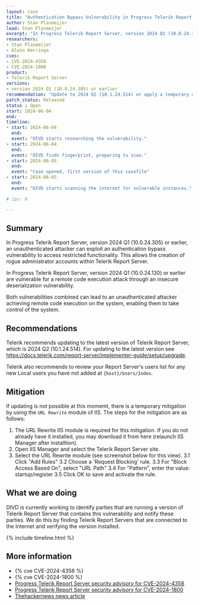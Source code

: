 ```yaml
---
layout: case
title: "Authentication Bypass Vulnerability in Progress Telerik Report Server"
author: Stan Plasmeijer
lead: Stan Plasmeijer
excerpt: "In Progress Telerik Report Server, version 2024 Q1 (10.0.24.305) or earlier on IIS, an unauthenticated attacker can exploit an authentication bypass vulnerability to access restricted functionality. Report Servers with a version 2024 Q1 (10.0.24.130) or earlier are vulnerable for an insecure deserialization attack to achieve full unauthenticated Remote Code Execution (RCE)."
researchers:
- Stan Plasmeijer
- Alwin Warringa
cves:
- CVE-2024-4358
- CVE-2024-1800
product:
- Telerik Report Server
versions: 
- version 2024 Q1 (10.0.24.305) or earlier
recommendation: "Update to 2024 Q2 (10.1.24.514) or apply a temporary mitigation"
patch_status: Released
status : Open
start: 2024-06-04
end:
timeline:
- start: 2024-06-04
  end:
  event: "DIVD starts researching the vulnerability."
- start: 2024-06-04
  end:
  event: "DIVD finds fingerprint, preparing to scan."
- start: 2024-06-05
  end:
  event: "Case opened, first version of this casefile"
- start: 2024-06-05
  end:
  event: "DIVD starts scanning the internet for vulnerable instances."

# ips: 0

---
```


## Summary

In Progress Telerik Report Server, version 2024 Q1 (10.0.24.305) or earlier, an unauthenticated attacker can exploit an authentication bypass vulnerability to access restricted functionality. This allows the creation of rogue administrator accounts within Telerik Report Server.

In Progress Telerik Report Server, version 2024 Q1 (10.0.24.130) or earlier are vulnerable for a remote code execution attack through an insecure deserialization vulnerability.

Both vulnerabilities combined can lead to an unauthenticated attacker achieving remote code execution on the system, enabling them to take control of the system.


## Recommendations

Telerik recommends updating to the latest version of Telerik Report Server, which is 2024 Q2 (10.1.24.514). For updating to the latest version see https://docs.telerik.com/report-server/implementer-guide/setup/upgrade.

Telerik also recommends to review your Report Server's users list for any new Local users you have not added at `{host}/Users/Index`.

## Mitigation

If updating is not possible at this momemt, there is a temporary mitigation by using the `URL Rewrite` module of IIS. The steps for the mitigation are as follows:

1. The URL Rewrite IIS module is required for this mitigation. If you do not already have it installed, you may download it from here (relaunch IIS Manager after installtion).
2. Open IIS Manager and select the Telerik Report Server site.
3. Select the URL Rewrite module (see screenshot below for this view).
  3.1 Click "Add Rules"
  3.2 Choose a 'Request Blocking' rule.
  3.3 For "Block Access Based On", select "URL Path"
  3.4 For "Pattern", enter the value: startup/register
  3.5 Click OK to save and activate the rule.

## What we are doing

DIVD is currently working to identify parties that are running a version of Telerik Report Server that contains this vulnerability and notify these parties. We do this by finding Telerik Report Servers that are connected to the Internet and verifying the version installed.

{% include timeline.html %}

## More information

* {% cve CVE-2024-4358 %}
* {% cve CVE-2024-1800 %}
* [Progress Telerik Report Server security advisory for CVE-2024-4358](https://docs.telerik.com/report-server/knowledge-base/registration-auth-bypass-cve-2024-4358)
* [Progress Telerik Report Server security advisory for CVE-2024-1800](https://docs.telerik.com/report-server/knowledge-base/deserialization-vulnerability-cve-2024-1800)
* [Thehackernews news article](https://thehackernews.com/2024/06/telerik-report-server-flaw-could-let.html)